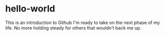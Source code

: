 # hello-world
This is an introduction to Github
I'm ready to take on the next phase of my life. No more holding steady for others that wouldn't back me up.
